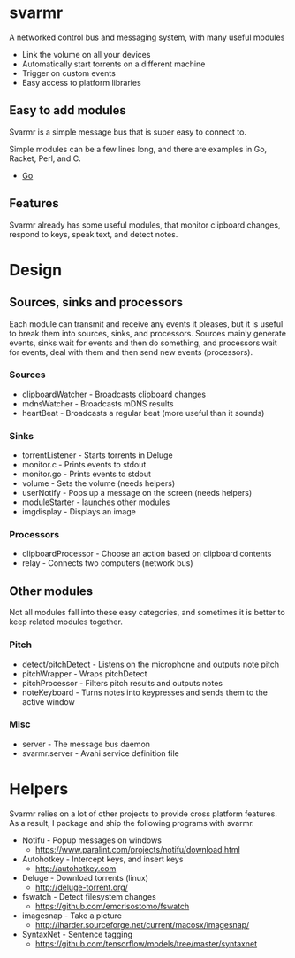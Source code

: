 # svarmr

A networked control bus and messaging system, with many useful modules

* Link the volume on all your devices
* Automatically start torrents on a different machine
* Trigger on custom events
* Easy access to platform libraries

## Easy to add modules

Svarmr is a simple message bus that is super easy to connect to.

Simple modules can be a few lines long, and there are examples in Go, Racket, Perl, and C.

* [Go](https://github.com/donomii/svarmrgo)

## Features

Svarmr already has some useful modules, that monitor clipboard changes, respond to keys, speak text, and detect notes.

# Design

## Sources, sinks and processors

Each module can transmit and receive any events it pleases, but it is useful to break them into sources, sinks, and processors.  Sources mainly generate events, sinks wait for events and then do something, and processors wait for events, deal with them and then send new events (processors).

### Sources

* clipboardWatcher  - Broadcasts clipboard changes
* mdnsWatcher       - Broadcasts mDNS results
* heartBeat         - Broadcasts a regular beat (more useful than it sounds)

### Sinks

* torrentListener   - Starts torrents in Deluge
* monitor.c         - Prints events to stdout
* monitor.go        - Prints events to stdout
* volume            - Sets the volume (needs helpers)
* userNotify        - Pops up a message on the screen (needs helpers)
* moduleStarter     - launches other modules
* imgdisplay        - Displays an image

### Processors

* clipboardProcessor - Choose an action based on clipboard contents
* relay              - Connects two computers (network bus)

## Other modules

Not all modules fall into these easy categories, and sometimes it is better to keep related modules together.

### Pitch

* detect/pitchDetect    - Listens on the microphone and outputs note pitch
* pitchWrapper      - Wraps pitchDetect
* pitchProcessor    - Filters pitch results and outputs notes
* noteKeyboard      - Turns notes into keypresses and sends them to the active window

### Misc

* server            - The message bus daemon
* svarmr.server     - Avahi service definition file

# Helpers

Svarmr relies on a lot of other projects to provide cross platform features.  As a result, I package and ship the following programs with svarmr.

* Notifu - Popup messages on windows
    * https://www.paralint.com/projects/notifu/download.html
* Autohotkey - Intercept keys, and insert keys
    * http://autohotkey.com
* Deluge - Download torrents (linux)
    * http://deluge-torrent.org/
* fswatch - Detect filesystem changes
    * https://github.com/emcrisostomo/fswatch
* imagesnap - Take a picture
    * http://iharder.sourceforge.net/current/macosx/imagesnap/
* SyntaxNet - Sentence tagging
    * https://github.com/tensorflow/models/tree/master/syntaxnet


